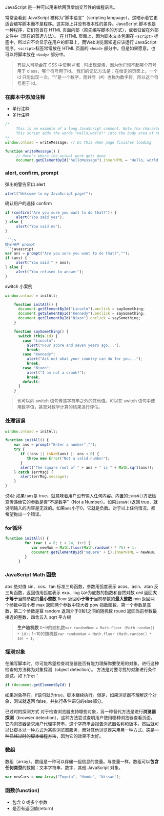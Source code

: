 JavaScript 是一种可以用来给网页增加交互性的编程语言。

常常会看到 JavaScript 被称为“脚本语言”（scripting language），这暗示着它更适合编写脚本而不是程序。这实际上并没有根本性的差异。JavaScript 脚本也是一种程序，它们包含在 HTML 页面内部（原先编写脚本的方式），或者驻留在外部文件中（现在的首选方法）。
在 HTML 页面上，因为脚本文本包围在 `<script>` 标签中，所以它不会显示在用户的屏幕上，而Web浏览器知道应该运行 JavaScript 程序。`<script>`标签常常放在 HTML 页面的 `<head>` 部分中。但是如果愿意，也可以将脚本放在 `<body>` 部分中。

> 有些人可能会在 CSS 中使用 # 和 . 时出现混淆，因为他们想不起哪个符号用于 class，哪个符号用于id。
> 我们的记忆方法是：在给定的页面上，一个 id 只能出现一次。“1”是一个数字，而井号（#）也称为数字符，所以这个符号用于 id。

### 在脚本中添加注释

* 单行注释
* 多行注释

```js
/*
     This is an example of a long JavaScript comment. Note the characters at the beginning and ending of the comment.
     This script adds the words "Hello,world!" into the body area of the HTML page.
*/
window.onload = writeMessage; // Do this when page finishes loading

function writeMessage() {
     // Here's where the actual work gets done
     document.getElementById("helloMessage").innerHTML = "Hello, world!";
```

### alert, confirm, prompt

弹出的警告窗口 alert

```js
alert("Welcome to my JavaScript page!");
```

确认用户的选择 confirm

```javascript
if (confirm("Are you sure you want to do that?")) {
     alert("You said yes");
} else {
     alert("You said no");
}

```js
提示用户 prompt
```javascript
var ans = prompt("Are you sure you want to do that?","");
if (ans) {
     alert("You said " + ans);
} else {
     alert("You refused to answer");
}
```

switch 小案例

```javascript
window.onload = initAll;

    function initAll() {
      document.getElementById("Lincoln").onclick = saySomething;
      document.getElementById("Kennedy").onclick = saySomething;
      document.getElementById("Nixon").onclick = saySomething;
    }

    function saySomething() {
      switch (this.id) {
        case "Lincoln":
          alert("Four score and seven years ago...");
          break;
        case "Kennedy":
          alert("Ask not what your country can do for you...");
          break;
        case "Nixon":
          alert("I am not a crook!");
          break;
        default:
      }
    }
```

> 也可以向 switch 语句传递字符串之外的其他值。可以在 switch 语句中使用数字值，甚至对数学计算的结果进行评估。

### 处理错误

```js
window.onload = initAll;

function initAll() {
    var ans = prompt("Enter a number","");
    try {
       if (!ans || isNaN(ans) || ans < 0) {
          throw new Error("Not a valid number");
       }
       alert("The square root of " + ans + " is " + Math.sqrt(ans));
    } catch (errMsg) {
       alert(errMsg.message);
    }
}
```

说明: 如果`!ans`是 true，就意味着用户没有输入任何内容。内置的`isNaN()`方法检查传递给它的参数是否“不是数字”（Not a Number）。如果`isNaN()`返回 true，就说明输入的内容是无效的。如果`ans`小于0，它就是负数。对于以上任何情况，都希望抛出一个错误。

### for循环

```JavaScript
function initAll() {
         for (var i = 0; i < 24; i++) {
            var newNum = Math.floor(Math.random() * 75) + 1;
            document.getElementById("square" + i).innerHTML = newNum;
         }
      }
```

### JavaScript Math 函数

abs 绝对值
sin、cos、tan 标准三角函数，参数用弧度表示
acos、asin、atan 反三角函数，返回值用弧度表示
exp、log 以e为底数的指数和自然对数
ceil 返回**大于等于**当前参数的**最小整数**
floor 返回**小于等于**当前参数的**最大整数**
min 返回两个参数中较小者
max 返回两个参数中较大者
pow 指数函数，第一个参数是底数，第二个参数是幂
random 返回介于0和1之间的随机数
round 返回当前参数最接近的整数，四舍五入
sqrt 平方根

> **生产随机数**
> 0~9的随机数`var randomNum = Math.floor (Math.random() * 10);`
> 1~10的随机数`var randomNum = Math.floor (Math.random() * 10) + 1;`

### 探测对象

在编写脚本时，你可能希望检查浏览器是否有能力理解你要使用的对象。进行这种检查的方法称为对象探测（object detection）。
方法是对要寻找的对象进行条件测试，如下所示：

```JavaScript
if (document.getElementById) {
```

如果对象存在，if语句就为true，脚本继续执行。但是，如果浏览器不理解这个对象，测试就返回 false，并执行条件语句的else部分。

已过时的探测方式
对于检查浏览器支持哪些对象，另一种替代方法是进行**浏览器探测**（browser detection），这种方法尝试查明用户使用哪种浏览器查看页面。它向浏览器请求用户代理字符串，这个字符串会报告浏览器名称和版本。然后就可以让脚本以一种方式为某些浏览器服务，而对其他浏览器采用另一种方式。~~这是一种已经过时的脚本编程方法~~，因为它的效果不太好。

### 数组

数组（array）。数组是一种可以存储一组信息的变量。与变量一样，数组可以**包含任何类型**的数据：文本字符串、数字、其他 JavaScript 对象。

```JavaScript
var newCars = new Array("Toyota", "Honda", "Nissan");
```

### 函数(function)

* 包含 0 或多个参数
* 是否有返回值(return)
